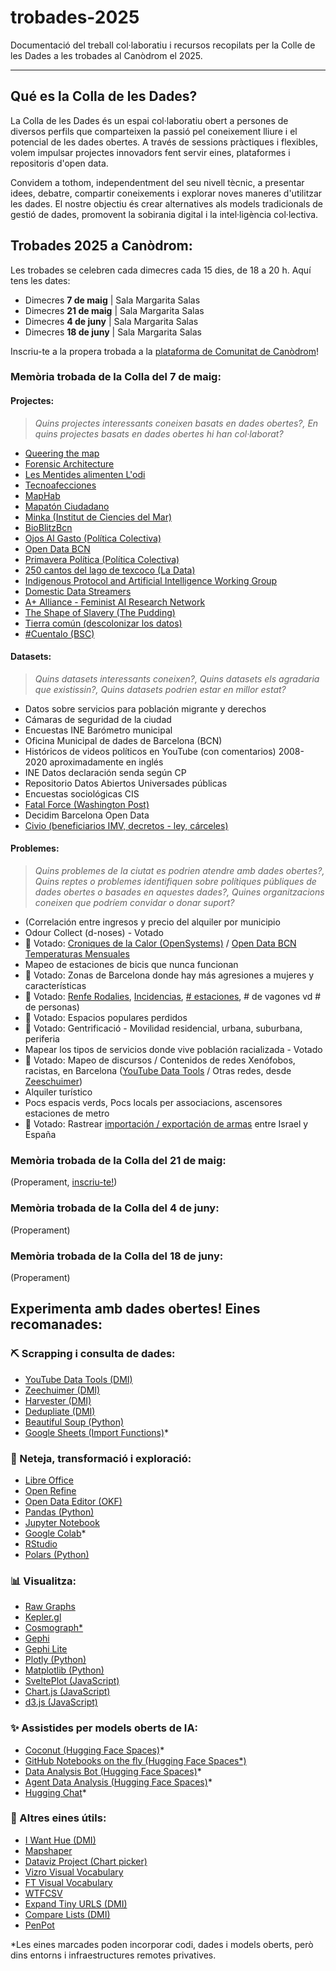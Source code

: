 # trobades-2025
Documentació del treball col·laboratiu i recursos recopilats per la Colle de les Dades a les trobades al Canòdrom el 2025.


---

## Qué es la Colla de les Dades?
La Colla de les Dades és un espai col·laboratiu obert a persones de diversos perfils que comparteixen la passió pel coneixement lliure i el potencial de les dades obertes. A través de sessions pràctiques i flexibles, volem impulsar projectes innovadors fent servir eines, plataformes i repositoris d'open data.

Convidem a tothom, independentment del seu nivell tècnic, a presentar idees, debatre, compartir coneixements i explorar noves maneres d'utilitzar les dades. El nostre objectiu és crear alternatives als models tradicionals de gestió de dades, promovent la sobirania digital i la intel·ligència col·lectiva.



## Trobades 2025 a Canòdrom:
Les trobades se celebren cada dimecres cada 15 dies, de 18 a 20 h. Aquí tens les dates:

- Dimecres **7 de maig** | Sala Margarita Salas 
- Dimecres **21 de maig** | Sala Margarita Salas 
- Dimecres **4 de juny** | Sala Margarita Salas 
- Dimecres **18 de juny** | Sala Margarita Salas

Inscriu-te a la propera trobada a la [plataforma de Comunitat de Canòdrom](https://comunitat.canodrom.barcelona/assemblies/comunitat/f/1651/meetings/2936)!


### Memòria trobada de la Colla del 7 de maig:

#### Projectes:
> *Quins projectes interessants coneixen basats en dades obertes?, En quins projectes basats en dades obertes hi han col·laborat?*
* [Queering the map](https://www.queeringthemap.com/)
* [Forensic Architecture](https://forensic-architecture.org/)
* [Les Mentides alimenten L'odi](https://www.verificat.cat/les-mentides-alimenten-lodi/)
* [Tecnoafecciones](https://tecnoafecciones.net/)
* [MapHab](https://cmmm-maps.eu/barcelona/)
* [Mapatón Ciudadano](https://mapaton.org/)
* [Minka (Institut de Ciencies del Mar)](https://minka-sdg.org/)
* [BioBlitzBcn](https://ciencia-ciudadana.es/proyecto-cc/bioblitzbcn/)
* [Ojos Al Gasto (Política Colectiva)](https://politicacolectiva.com/ojos-al-gasto/)
* [Open Data BCN](https://opendata-ajuntament.barcelona.cat/es/)
* [Primavera Política (Política Colectiva)](https://politicacolectiva.com/primavera-politica/)
* [250 cantos del lago de texcoco (La Data)](https://www.ladata.mx/VisualizacionAves/)
* [Indigenous Protocol and Artificial Intelligence Working Group](https://www.indigenous-ai.net/)
* [Domestic Data Streamers](https://www.domesticstreamers.com/)
* [A+ Alliance - Feminist AI Research Network](https://aplusalliance.org/)
* [The Shape of Slavery (The Pudding)](https://pudding.cool/2017/01/shape-of-slavery/)
* [Tierra común (descolonizar los datos)](https://www.tierracomun.net/)
* [#Cuentalo (BSC)](https://proyectocuentalo.org/)


#### Datasets:
> *Quins datasets interessants coneixen?, Quins datasets els agradaria que existissin?, Quins datasets podrien estar en millor estat?*
* Datos sobre servicios para población migrante y derechos
* Cámaras de seguridad de la ciudad
* Encuestas INE Barómetro municipal
* Oficina Municipal de dades de Barcelona (BCN)
* Históricos de videos políticos en YouTube (con comentarios) 2008-2020 aproximadamente en inglés
* INE Datos declaración senda según CP
* Repositorio Datos Abiertos Universades públicas
* Encuestas sociológicas CIS
* [Fatal Force (Washington Post)](https://www.washingtonpost.com/graphics/investigations/police-shootings-database/)
* Decidim Barcelona Open Data
* [Civio (beneficiarios IMV, decretos - ley, cárceles)](https://civio.es/)


#### Problemes:
> *Quins problemes de la ciutat es podrien atendre amb dades obertes?, Quins reptes o problemes identifiquen sobre polítiques públiques de dades obertes o basades en aquestes dades?, Quines organitzacions coneixen que podríem convidar o donar suport?*
- (Correlación entre ingresos y precio del alquiler por municipio
- Odour Collect (d-noses) - Votado
- 🏅 Votado: [Croniques de la Calor (OpenSystems)](https://www.ub.edu/opensystems/projectes/croniques-de-la-calor/) / [Open Data BCN Temperaturas Mensuales](https://opendata-ajuntament.barcelona.cat/data/es/dataset/temperatures-hist-bcn)
- Mapeo de estaciones de bicis que nunca funcionan
- 🏅 Votado: Zonas de Barcelona donde hay más agresiones a mujeres y características
- 🏅 Votado: [Renfe Rodalies](https://rodalies.gencat.cat/ca/sobre-rodalies/linies-i-estacions/servei_rodalia_barcelona/), [Incidencias](https://analisi.transparenciacatalunya.cat/?sortBy=relevance&pageSize=20&q=rodalies&page=1), [# estaciones](https://data.renfe.com/dataset/estaciones-rodalies-barcelona), # de vagones vd # de personas)
- 🏅 Votado: Espacios populares perdidos
- 🏅 Votado: Gentrificació - Movilidad residencial, urbana, suburbana, periferia
- Mapear los tipos de servicios donde vive población racializada - Votado
- 🏅 Votado: Mapeo de discursos / Contenidos de redes Xenófobos, racistas, en Barcelona ([YouTube Data Tools](https://ytdt.digitalmethods.net/) / Otras redes, desde [Zeeschuimer](https://github.com/digitalmethodsinitiative/zeeschuimer))
- Alquiler turístico
- Pocs espacis verds, Pocs locals per associacions, ascensores estaciones de metro
- 🏅 Votado: Rastrear [importación / exportación de armas](https://oec.world/en/profile/bilateral-product/weapons-1993/reporter/esp#bespoke-title-1135) entre Israel y España



### Memòria trobada de la Colla del 21 de maig:
(Properament, [inscriu-te!](https://comunitat.canodrom.barcelona/assemblies/comunitat/f/1651/meetings/2936))

### Memòria trobada de la Colla del 4 de juny:
(Properament)

### Memòria trobada de la Colla del 18 de juny:
(Properament)



## Experimenta amb dades obertes! Eines recomanades:


### ⛏️ Scrapping i consulta de dades:
- [YouTube Data Tools (DMI)](https://ytdt.digitalmethods.net/)
- [Zeechuimer (DMI)](https://github.com/digitalmethodsinitiative/zeeschuimer)
- [Harvester (DMI)](https://tools.digitalmethods.net/beta/harvestUrls/)
- [Dedupliate (DMI)](https://tools.digitalmethods.net/beta/deduplicate/)
- [Beautiful Soup (Python)](https://www.crummy.com/software/BeautifulSoup/bs4/doc/)
- [Google Sheets (Import Functions)](https://support.google.com/docs/answer/12188454?hl=en)*


### 🧐 Neteja, transformació i exploració:
- [Libre Office](https://es.libreoffice.org/)
- [Open Refine](https://openrefine.org/)
- [Open Data Editor (OKF)](https://opendataeditor.okfn.org/documentation/getting-started/)
- [Pandas (Python)](https://pandas.pydata.org/docs/)
- [Jupyter Notebook](https://jupyter.org/)
- [Google Colab](https://colab.research.google.com/)*
- [RStudio](https://posit.co/download/rstudio-desktop/)
- [Polars (Python)](https://pola.rs/)

### 📊 Visualitza:
- [Raw Graphs](https://app.rawgraphs.io/)
- [Kepler.gl](https://kepler.gl/)
- [Cosmograph*](https://cosmograph.app/)
- [Gephi](https://gephi.org/)
- [Gephi Lite](https://gephi.org/gephi-lite/)
- [Plotly (Python)](https://plotly.com/python/)
- [Matplotlib (Python)](https://matplotlib.org/stable/index.html)
- [SveltePlot (JavaScript)](https://svelteplot.dev/getting-started)
- [Chart.js (JavaScript)](https://www.chartjs.org/)
- [d3.js (JavaScript)](https://d3js.org/)

### ✨ Assistides per models oberts de IA:
- [Coconut (Hugging Face Spaces)](https://huggingface.co/spaces/faizhalas/coconut)*
- [GitHub Notebooks on the fly (Hugging Face Spaces*)](https://huggingface.co/spaces/marimo-team/github-notebooks-on-the-fly)
- [Data Analysis Bot (Hugging Face Spaces)](https://huggingface.co/spaces/Mummia-99/Data_Anaysis_Bot)*
- [Agent Data Analysis (Hugging Face Spaces)](https://huggingface.co/spaces/m-ric/agent-data-analyst)*
- [Hugging Chat](https://huggingface.co/chat/)*



### 🧰 Altres eines útils:
- [I Want Hue (DMI)](https://medialab.github.io/iwanthue/)
- [Mapshaper](https://mapshaper.org/)
- [Dataviz Project (Chart picker)](https://datavizproject.com/)
- [Vizro Visual Vocabulary](https://huggingface.co/spaces/vizro/demo-visual-vocabulary)
- [FT Visual Vocabulary](https://github.com/Financial-Times/chart-doctor/blob/main/visual-vocabulary/poster.png)
- [WTFCSV](https://www.databasic.io/es/wtfcsv/)
- [Expand Tiny URLS (DMI)](https://tools.digitalmethods.net/beta/expandTinyUrls/)
- [Compare Lists (DMI)](https://tools.digitalmethods.net/beta/analyse/)
- [PenPot](https://penpot.app/)


*Les eines marcades poden incorporar codi, dades i models oberts, però dins entorns i infraestructures remotes privatives.

